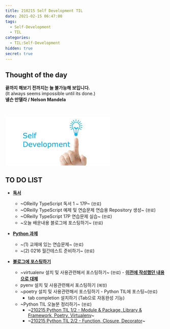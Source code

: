 ```yaml
---
title: 210215 Self Development TIL
date: 2021-02-15 06:47:00
tags:
  - Self-Development
  - TIL
categories:
  - TIL:Self-Development
hidden: true
secret: true
---
```


## **Thought of the day**

**끝까지 해보기 전까지는 늘 불가능해 보입니다.**<br/> (It always seems impossible until its done.)<br/> **넬슨 만델라 / Nelson Mandela**

<br/>

![](/images/post_images/self_development_logo.jpg)

## **TO DO LIST**

- <ins>**독서**</ins>
  - ~OReilly TypeScript 독서 1 ~ 17P~ (`완료`)
  - ~OReilly TypeScript 예제 및 연습문제 연습용 Repository 생성~ (`완료`)
  - ~OReilly TypeScript 17P 연습문제 실습~ (`완료`)
  - ~오늘 배운내용 블로그에 포스팅하기~ (`완료`)
- <ins>**Python 과제**</ins>

  - ~(1) 교재에 있는 연습문제~ (`완료`)
  - ~(2) 0216 월간테스트 준비하기~ (`완료`)

  <!-- more -->

- <ins>**블로그에 포스팅하기**</ins>
  - ~virtualenv 설치 및 사용관련해서 포스팅하기~ (`완료`) - <ins><b>이전에 작성했던 내용으로 대체</b></ins>
  - pyenv 설치 및 사용관련해서 포스팅하기 (`예정`)
  - ~poetry 설치 및 사용관련해서 포스팅하기 - Python TIL에 포스팅~(`완료`)
    - tab completion 설치하기 (Tab으로 자동완성 기능)
  - ~Python TIL 오늘분 정리하기~ (`완료`)
    - ~[210215 Python TIL 1/2 - Module & Package, Library & Framework, Poetry, Virtualenv](<https://leehyungi0622.github.io/2021/02/15/202102/210215-Python_til(1)/>)~
    - ~[210215 Python TIL 2/2 - Function, Closure, Decorator](<https://leehyungi0622.github.io/2021/02/15/202102/210215-Python_til(2)/>)~
      <br/>
